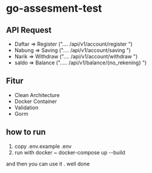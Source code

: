 # go-assesment-test

## API Request

- Daftar => Register (".... /api/v1/account/register ")
- Nabung => Saving (".... /api/v1/account/saving ")
- Narik => Withdraw (".... /api/v1/account/withdraw ")
- saldo => Balance ("..... /api/v1/balance/{no_rekening} ")


## Fitur
- Clean Architecture
- Docker Container
- Validation
- Gorm

## how to run

1. copy .env.example .env
2. run with docker ~ docker-compose up --build


and then you can use it . well done 